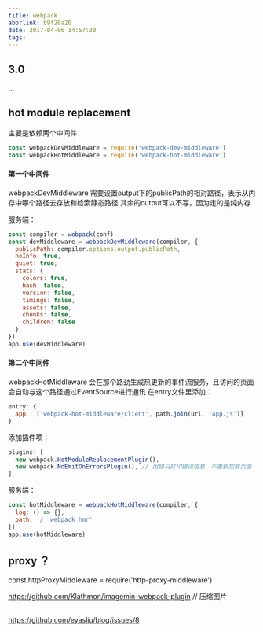 ```yaml
---
title: webpack
abbrlink: b9f20a20
date: 2017-04-06 14:57:30
tags:
---
```


## 3.0
...

## hot module replacement
主要是依赖两个中间件
```js
const webpackDevMiddleware = require('webpack-dev-middleware')
const webpackHotMiddleware = require('webpack-hot-middleware')
```

#### 第一个中间件
webpackDevMiddleware 需要设置output下的publicPath的相对路径，表示从内存中哪个路径去存放和检索静态路径
其余的output可以不写，因为走的是纯内存

服务端：
```js
const compiler = webpack(conf)
const devMiddleware = webpackDevMiddleware(compiler, {
  publicPath: compiler.options.output.publicPath,
  noInfo: true,
  quiet: true,
  stats: {
    colors: true,
    hash: false,
    version: false,
    timings: false,
    assets: false,
    chunks: false,
    children: false
  }
})
app.use(devMiddleware)
```

#### 第二个中间件
webpackHotMiddleware 会在那个路劲生成热更新的事件流服务，且访问的页面会自动与这个路径通过EventSource进行通讯
在entry文件里添加：

```js
entry: {
  app : ['webpack-hot-middleware/client', path.join(url, 'app.js')]
}
```

添加插件项：
```js
plugins: [
  new webpack.HotModuleReplacementPlugin(),
  new webpack.NoEmitOnErrorsPlugin(), // 出错只打印错误信息，不重新加载页面
]
```

服务端：
```js
const hotMiddleware = webpackHotMiddleware(compiler, {
  log: () => {},
  path: '/__webpack_hmr'
})
app.use(hotMiddleware)
```

## proxy ？
const httpProxyMiddleware = require('http-proxy-middleware')


https://github.com/Klathmon/imagemin-webpack-plugin // 压缩图片
##

https://github.com/eyasliu/blog/issues/8

